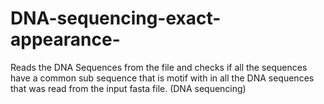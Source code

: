 # DNA-sequencing-exact-appearance-
Reads the DNA Sequences from the file and checks if all the sequences have a common sub sequence that is motif with in all the DNA sequences that was read from the input fasta file. (DNA sequencing)
